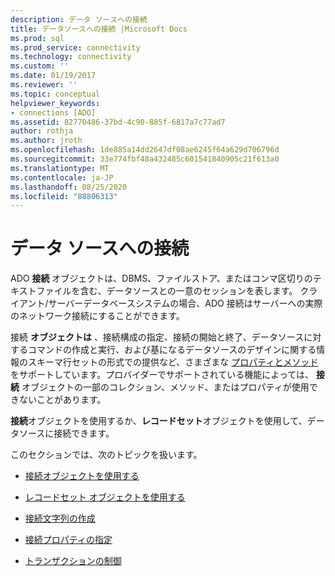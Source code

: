 ```yaml
---
description: データ ソースへの接続
title: データソースへの接続 |Microsoft Docs
ms.prod: sql
ms.prod_service: connectivity
ms.technology: connectivity
ms.custom: ''
ms.date: 01/19/2017
ms.reviewer: ''
ms.topic: conceptual
helpviewer_keywords:
- connections [ADO]
ms.assetid: 82770486-37bd-4c90-885f-6817a7c77ad7
author: rothja
ms.author: jroth
ms.openlocfilehash: 1de885a14dd2647df08ae6245f64a629d706796d
ms.sourcegitcommit: 33e774fbf48a432485c601541840905c21f613a0
ms.translationtype: MT
ms.contentlocale: ja-JP
ms.lasthandoff: 08/25/2020
ms.locfileid: "88806313"
---
```

# <a name="connecting-to-data-sources"></a>データ ソースへの接続
ADO **接続** オブジェクトは、DBMS、ファイルストア、またはコンマ区切りのテキストファイルを含む、データソースとの一意のセッションを表します。 クライアント/サーバーデータベースシステムの場合、ADO 接続はサーバーへの実際のネットワーク接続にすることができます。  
  
 接続 **オブジェクトは** 、接続構成の指定、接続の開始と終了、データソースに対するコマンドの作成と実行、および基になるデータソースのデザインに関する情報のスキーマ行セットの形式での提供など、さまざまな [プロパティとメソッド](../../reference/ado-api/connection-object-properties-methods-and-events.md) をサポートしています。プロバイダーでサポートされている機能によっては、 **接続** オブジェクトの一部のコレクション、メソッド、またはプロパティが使用できないことがあります。  
  
 **接続**オブジェクトを使用するか、**レコードセット**オブジェクトを使用して、データソースに接続できます。  
  
 このセクションでは、次のトピックを扱います。  
  
-   [接続オブジェクトを使用する](./using-a-connection-object.md)  
  
-   [レコードセット オブジェクトを使用する](./using-a-recordset-object.md)  
  
-   [接続文字列の作成](./creating-a-connection-string.md)  
  
-   [接続プロパティの指定](./specifying-connection-properties.md)  
  
-   [トランザクションの制御](./controlling-transactions-ado.md)